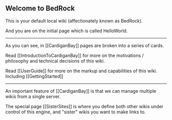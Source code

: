 ## Welcome to BedRock

This is your default local wiki (affectionately known as BedRock).

And you are on the initial page which is called HelloWorld.

----

As you can see, in [[CardiganBay]] pages are broken into a series of cards. 

Read [[IntroductionToCardiganBay]] for more on the motivations / philosophy and technical decisions of this wiki.

Read [[UserGuide]] for more on the markup and capabilities of this wiki. Including [[GettingStarted]]

----

An important feature of [[CardiganBay]] is that we can manage multiple wikis from a single server.

The special page [[SisterSites]] is where you define both other wikis under control of this engine, and "sister" wikis you want to make links to.
